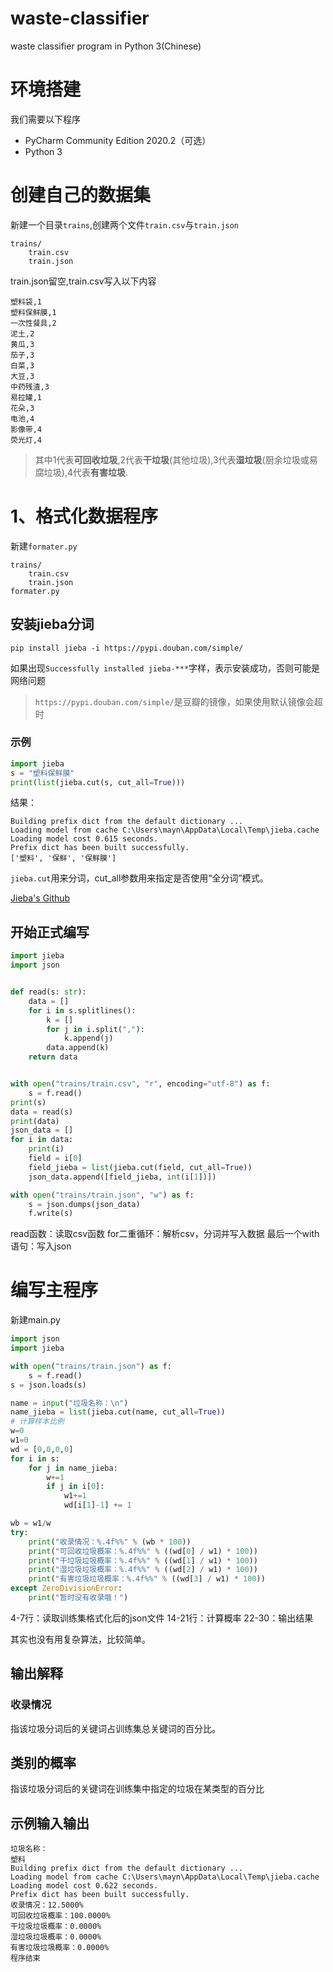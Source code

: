 # waste-classifier
waste classifier program in Python 3(Chinese)

# 环境搭建
我们需要以下程序
- PyCharm Community Edition 2020.2（可选）
- Python 3


# 创建自己的数据集
新建一个目录`trains`,创建两个文件`train.csv`与`train.json`

```
trains/
    train.csv
    train.json
```

train.json留空,train.csv写入以下内容
```
塑料袋,1
塑料保鲜膜,1
一次性餐具,2
泥土,2
黄瓜,3
茄子,3
白菜,3
大豆,3
中药残渣,3
易拉罐,1
花朵,3
电池,4
影像带,4
荧光灯,4
```

>其中1代表**可回收垃圾**,2代表**干垃圾**(其他垃圾),3代表**湿垃圾**(厨余垃圾或易腐垃圾),4代表**有害垃圾**.

# 1、格式化数据程序
新建`formater.py`

```
trains/
    train.csv
    train.json
formater.py
```

## 安装jieba分词

```
pip install jieba -i https://pypi.douban.com/simple/
```

如果出现`Successfully installed jieba-***`字样，表示安装成功，否则可能是网络问题
> `https://pypi.douban.com/simple/`是豆瓣的镜像，如果使用默认镜像会超时

### 示例
```python
import jieba
s = "塑料保鲜膜"
print(list(jieba.cut(s, cut_all=True)))
```

结果：
```
Building prefix dict from the default dictionary ...
Loading model from cache C:\Users\mayn\AppData\Local\Temp\jieba.cache
Loading model cost 0.615 seconds.
Prefix dict has been built successfully.
['塑料', '保鲜', '保鲜膜']
```

`jieba.cut`用来分词，cut_all参数用来指定是否使用“全分词”模式。

[Jieba's Github](https://github.com/fxsjy/jieba)

## 开始正式编写
```python
import jieba
import json


def read(s: str):
    data = []
    for i in s.splitlines():
        k = []
        for j in i.split(","):
            k.append(j)
        data.append(k)
    return data


with open("trains/train.csv", "r", encoding="utf-8") as f:
    s = f.read()
print(s)
data = read(s)
print(data)
json_data = []
for i in data:
    print(i)
    field = i[0]
    field_jieba = list(jieba.cut(field, cut_all=True))
    json_data.append([field_jieba, int(i[1])])

with open("trains/train.json", "w") as f:
    s = json.dumps(json_data)
    f.write(s)

```

read函数：读取csv函数
for二重循环：解析csv，分词并写入数据
最后一个with语句：写入json

# 编写主程序
新建main.py
```python
import json
import jieba

with open("trains/train.json") as f:
    s = f.read()
s = json.loads(s)

name = input("垃圾名称：\n")
name_jieba = list(jieba.cut(name, cut_all=True))
# 计算样本比例
w=0
w1=0
wd = [0,0,0,0]
for i in s:
    for j in name_jieba:
        w+=1
        if j in i[0]:
            w1+=1
            wd[i[1]-1] += 1

wb = w1/w
try:
    print("收录情况：%.4f%%" % (wb * 100))
    print("可回收垃圾概率：%.4f%%" % ((wd[0] / w1) * 100))
    print("干垃圾垃圾概率：%.4f%%" % ((wd[1] / w1) * 100))
    print("湿垃圾垃圾概率：%.4f%%" % ((wd[2] / w1) * 100))
    print("有害垃圾垃圾概率：%.4f%%" % ((wd[3] / w1) * 100))
except ZeroDivisionError:
    print("暂时没有收录哦！")

```
4-7行：读取训练集格式化后的json文件
14-21行：计算概率
22-30：输出结果

其实也没有用复杂算法，比较简单。

## 输出解释

### 收录情况

指该垃圾分词后的关键词占训练集总关键词的百分比。

## 类别的概率

指该垃圾分词后的关键词在训练集中指定的垃圾在某类型的百分比

## 示例输入输出
```
垃圾名称：
塑料
Building prefix dict from the default dictionary ...
Loading model from cache C:\Users\mayn\AppData\Local\Temp\jieba.cache
Loading model cost 0.622 seconds.
Prefix dict has been built successfully.
收录情况：12.5000%
可回收垃圾概率：100.0000%
干垃圾垃圾概率：0.0000%
湿垃圾垃圾概率：0.0000%
有害垃圾垃圾概率：0.0000%
程序结束
```
